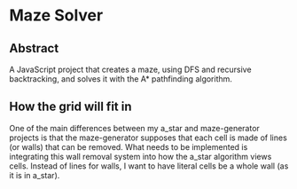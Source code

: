 # Maze Solver

## Abstract

A JavaScript project that creates a maze, using DFS and recursive backtracking, and solves it with the A\* pathfinding algorithm.

## How the grid will fit in

One of the main differences between my a_star and maze-generator projects is that the maze-generator supposes that each cell is made of lines (or walls) that can be removed. What needs to be implemented is integrating this wall removal system into how the a_star algorithm views cells. Instead of lines for walls, I want to have literal cells be a whole wall (as it is in a_star).
